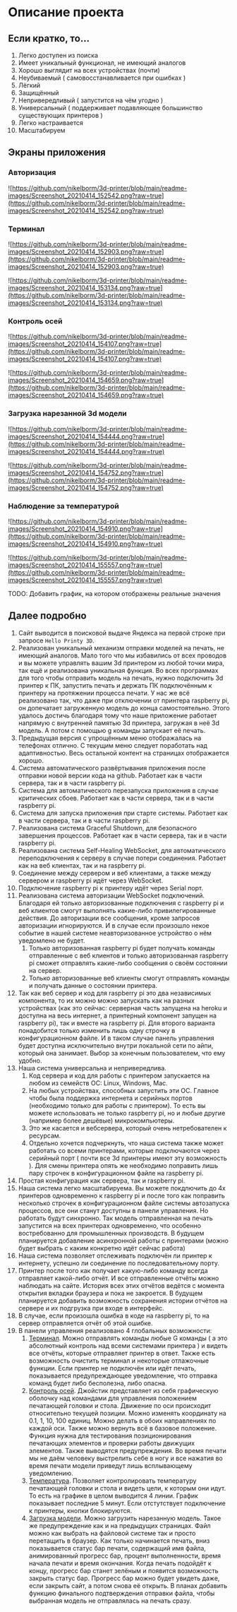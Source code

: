 # Описание проекта

## Если кратко, то...

1. Легко доступен из поиска
2. Имеет уникальный функционал, не имеющий аналогов
3. Хорошо выглядит на всех устройствах (почти)
4. Неубиваемый ( самовосстанавливается при ошибках )
5. Лёгкий
6. Защищённый
7. Непривередливый ( запустится на чём угодно )
8. Универсальный ( поддерживает подавляющее большинство существующих принтеров )
9. Легко настраивается
10. Масштабируем

## Экраны приложения

### Авторизация

![https://github.com/nikelborm/3d-printer/blob/main/readme-images/Screenshot_20210414_152542.png?raw=true](https://github.com/nikelborm/3d-printer/blob/main/readme-images/Screenshot_20210414_152542.png?raw=true)

### Терминал

![https://github.com/nikelborm/3d-printer/blob/main/readme-images/Screenshot_20210414_152903.png?raw=true](https://github.com/nikelborm/3d-printer/blob/main/readme-images/Screenshot_20210414_152903.png?raw=true)

![https://github.com/nikelborm/3d-printer/blob/main/readme-images/Screenshot_20210414_153134.png?raw=true](https://github.com/nikelborm/3d-printer/blob/main/readme-images/Screenshot_20210414_153134.png?raw=true)

### Контроль осей

![https://github.com/nikelborm/3d-printer/blob/main/readme-images/Screenshot_20210414_154107.png?raw=true](https://github.com/nikelborm/3d-printer/blob/main/readme-images/Screenshot_20210414_154107.png?raw=true)

![https://github.com/nikelborm/3d-printer/blob/main/readme-images/Screenshot_20210414_154659.png?raw=true](https://github.com/nikelborm/3d-printer/blob/main/readme-images/Screenshot_20210414_154659.png?raw=true)

### Загрузка нарезанной 3d модели

![https://github.com/nikelborm/3d-printer/blob/main/readme-images/Screenshot_20210414_154444.png?raw=true](https://github.com/nikelborm/3d-printer/blob/main/readme-images/Screenshot_20210414_154444.png?raw=true)

![https://github.com/nikelborm/3d-printer/blob/main/readme-images/Screenshot_20210414_154752.png?raw=true](https://github.com/nikelborm/3d-printer/blob/main/readme-images/Screenshot_20210414_154752.png?raw=true)

### Наблюдение за температурой

![https://github.com/nikelborm/3d-printer/blob/main/readme-images/Screenshot_20210414_154910.png?raw=true](https://github.com/nikelborm/3d-printer/blob/main/readme-images/Screenshot_20210414_154910.png?raw=true)

![https://github.com/nikelborm/3d-printer/blob/main/readme-images/Screenshot_20210414_155557.png?raw=true](https://github.com/nikelborm/3d-printer/blob/main/readme-images/Screenshot_20210414_155557.png?raw=true)

TODO: Добавить график, на котором отображены реальные значения

## Далее подробно

1. Сайт выводится в поисковой выдаче Яндекса на первой строке при запросе `Hello Printy 3D`.
2. Реализован уникальный механизм отправки моделей на печать, не имеющий аналогов. Мало того что мы избавились от всех проводов и вы можете управлять вашим 3d принтером из любой точки мира, так ещё и реализована уникальная функция. Во всех программах для того чтобы отправить модель на печать, нужно подключить 3d принтер к ПК, запустить печать и держать ПК подключённым к принтеру на протяжении процесса печати. У нас же всё реализовано так, что даже при отключении от принтера raspberry pi, он допечатает загруженную модель до конца самостоятельно. Этого удалось достичь благодаря тому что наше приложение работает напрямую с внутренней памятью 3d принтера, загружая в неё 3d модель. А потом с помощью g команды запускает её печать.
3. Предыдущая версия с упрощённым меню отображалась на телефонах отлично. С текущим меню следует поработать над адаптивностью. Весь остальной контент на страницах отображается хорошо.
4. Система автоматического развёртывания приложения после отправки новой версии кода на github. Работает как в части сервера, так и в части raspberry pi.
5. Система для автоматического перезапуска приложения в случае критических сбоев. Работает как в части сервера, так и в части raspberry pi.
6. Система для запуска приложения при старте системы. Работает как в части сервера, так и в части raspberry pi.
7. Реализована система Graceful Shutdown, для безопасного завершения процессов. Работает как в части сервера, так и в части raspberry pi.
8. Реализована система Self-Healing WebSocket, для автоматического переподключения к серверу в случае потери соединения. Работает как на веб клиентах, так и на raspberry pi.
9. Соединение между сервером и веб клиентами, а также между сервером и raspberry pi идёт через WebSocket.
10. Подключение raspberry pi к принтеру идёт через Serial порт.
11. Реализована система авторизации WebSocket подключений. Благодаря ей только авторизованные подключения с raspberry pi и веб клиентов смогут выполнять какие-либо привилегированные действия. До авторизации все сообщения, кроме запросов авторизации игнорируются. И в случае если произошло некое событие в нашей системе неавторизованное устройство о нём уведомлено не будет.
    1. Только авторизованная raspberry pi будет получать команды отправленные с веб клиентов и только авторизованная raspberry pi сможет отправлять какие-либо сообщения о своём состоянии на сервер.
    2. Только авторизованные веб клиенты смогут отправлять команды и получать данные о состоянии принтера.
12. Так как веб сервер и код для raspberry pi это два независимых компонента, то их можно можно запускать как на разных устройствах (как это сейчас: серверная часть запущена на heroku и доступна на весь интернет, а принтерный компонент запущен на raspberry pi), так и вместе на raspberry pi. Для второго варианта понадобится только изменить лишь одну строчку в конфигурационном файле. И в таком случае панель управления будет доступна исключительно внутри локальной сети по айпи, который она занимает. Выбор за конечным пользователем, что ему удобно.
13. Наша система универсальна и непривередлива.
    1. Код сервера и код для работы с принтером запускается на любом из семейств ОС: Linux, Windows, Mac.
    2. На любых устройствах, способных запустить эти ОС. Главное чтобы была поддержка интернета и серийных портов (необходимо только для работы с принтером). То есть вы можете использовать не только raspberry pi, но и любые другие (например более дешёвые) микрокомпьютеры.
    3. Это же касается и вебсервера, который очень нетребователен к ресурсам.
    4. Отдельно хочется подчеркнуть, что наша система также может работать со всеми принтерами, которые подключаются через серийный порт ( почти все 3d принтеры имеют эту возможность ). Для смены принтера опять же необходимо поправить лишь пару строчек в конфигурационном файле на raspberry pi.
14. Простая конфигурация как сервера, так и raspberry pi.
15. Наша система легко масштабируема. Вы можете покдлючить до 4х принтеров одновременно к raspberry pi и после того как поправить несколько строчек в конфигурационном файле системы автозапуска процессов, все они станут доступны в панели управления. Но работать будут синхронно. Так модель отправленная на печать запустится на всех принтерах одновременно, что особенно востребованно для промышленных производств. В будущем планируется добавление асинхронной работы с принтерами (можно будет выбрать с каким конкретно идёт сейчас работа)
16. Наша система позволяет отслеживать подключён ли принтер к интернету, успешно ли соединение по последовательному порту.
17. Принтер после того как получает какую-либо команду всегда отправляет какой-либо отчёт. И все отправленные отчёты можно наблюдать на сайте. История всех этих отчётов ведётся с момента открытия вкладки браузера и пока не закроется. В будущем планируется добавить возможность сохранения истории отчётов на сервере и их подгрузка при входе в интерфейс.
18. В случае, если произошла ошибка в коде на raspberry pi, то на сервер отправляется отчёт об этой ошибке.
19. В панели управления реализовано 4 глобальных возможности:
    1. [Терминал](https://hello-printy-3d.herokuapp.com/admin/terminal/).  Можно отправлять команды любые G команды ( а это абсолютный контроль над всеми системами принтера ) и видеть все отчёты, которые отправляет принтер в ответ. Также есть возможность очистить терминал и некоторые отлажочные функции. Если принтер не подключён или идёт печать, показывается предупреждающее уведомление, что отправка команд будет либо бесполезна, либо опасна.
    2. [Контроль осей](https://hello-printy-3d.herokuapp.com/admin/axesControl/). Джойстик представляет из себя графическую оболочку над командами для управления положением печатающей головки и стола. Движение по оси происходит относительно текущей позиции. Можно изменять координату на 0.1, 1, 10, 100 единиц. Можно делать в обоих направлениях по каждой оси. Также можно вернуть всё в базовое положение. Функция нужна для тестирования позиционирования печатающих элементов и проверки работы движущих элементов. Также выводятся предупреждения. Во время печати мы не даём человеку выстрелить себе в ногу и все нажатия во время печати модели приведут лишь всплывающему уведомлению.
    3. [Температура](https://hello-printy-3d.herokuapp.com/admin/heatObserver/). Позволяет контролировать температуру печатающей головки и стола и видеть цели, к которым они идут. То есть на графике в целом выводится 4 линии. График показывает последние 5 минут. Если отстутствует подключение к принтеры, кнопки блокируются.
    4. [Загрузка модели](https://hello-printy-3d.herokuapp.com/admin/loadSlicedModel/). Можно загрузить нарезанную модель. Такое же предупреждение как и на предыдущих страницах. Файл можно как выбрать на файловой системе так и просто перетащить в браузер. Как только начинается печать, вниз показывается статус бар печати, содержащий имя файла, анимированный прогресс бар, процент выполненности, время начала печати и время окончания. Когда печать подойдёт к концу, прогресс бар станет зелёным и появится возможность закрыть статус бар. Прогресс бар можно будет увидеть даже, если закрыть сайт, а потом снова её открыть. В планах добавить функцию финального подтверждения отправки файла, чтобы выбранная модель не отправлялась на печать сразу.
